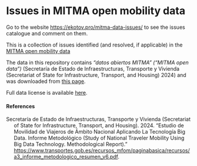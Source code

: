 # Issues in MITMA open mobility data


Go to the website <https://ekotov.pro/mitma-data-issues/> to see the
issues catalogue and comment on them.

This is a collection of issues identified (and resolved, if applicable)
in the <a
href="https://www.transportes.gob.es/ministerio/proyectos-singulares/estudios-de-movilidad-con-big-data/opendata-movilidad"
target="_blank">MITMA open mobility data</a>

The data in this repository contains *“datos abiertos MITMA” (“MITMA
open data”)* (Secretaría de Estado de Infraestructuras, Transporte y
Vivienda (Secretariat of State for Infrastructure, Transport, and
Housing) 2024) and was downloaded from [this
page](https://www.transportes.gob.es/ministerio/proyectos-singulares/estudios-de-movilidad-con-big-data/opendata-movilidad).

Full data license is available <a
href="https://movilidad-opendata.mitma.es/LICENCIA%20de%20datos%20abiertos%20del%20MITMA%2020201203.pdf"
target="_blank">here</a>.

#### References

<div id="refs" class="references csl-bib-body hanging-indent"
entry-spacing="0">

<div id="ref-mitma-mobility-2024-v6" class="csl-entry">

Secretaría de Estado de Infraestructuras, Transporte y Vivienda
(Secretariat of State for Infrastructure, Transport, and Housing). 2024.
“Estudio de Movilidad de Viajeros de Ámbito Nacional Aplicando La
Tecnología Big Data. Informe Metodológico (Study of National Traveler
Mobility Using Big Data Technology. Methodological Report).”
<https://www.transportes.gob.es/recursos_mfom/paginabasica/recursos/a3_informe_metodologico_resumen_v6.pdf>.

</div>

</div>
